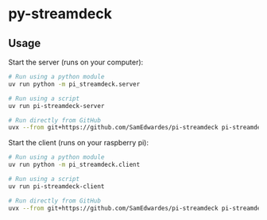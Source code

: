 # py-streamdeck

## Usage

Start the server (runs on your computer):

```bash
# Run using a python module
uv run python -m pi_streamdeck.server

# Run using a script
uv run pi-streamdeck-server

# Run directly from GitHub
uvx --from git+https://github.com/SamEdwardes/pi-streamdeck pi-streamdeck-server 
```

Start the client (runs on your raspberry pi):

```bash
# Run using a python module
uv run python -m pi_streamdeck.client

# Run using a script
uv run pi-streamdeck-client

# Run directly from GitHub
uvx --from git+https://github.com/SamEdwardes/pi-streamdeck pi-streamdeck-client 
```
